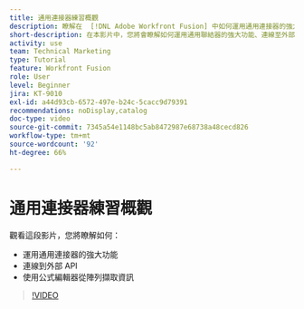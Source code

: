 ```yaml
---
title: 通用連接器練習概觀
description: 瞭解在  [!DNL Adobe Workfront Fusion] 中如何運用通用連接器的強大功能、連接外部 API 以及從陣列擷取資訊。
short-description: 在本影片中，您將會瞭解如何運用通用聯結器的強大功能、連線至外部API，並使用公式編輯器從陣列中擷取資訊。
activity: use
team: Technical Marketing
type: Tutorial
feature: Workfront Fusion
role: User
level: Beginner
jira: KT-9010
exl-id: a44d93cb-6572-497e-b24c-5cacc9d79391
recommendations: noDisplay,catalog
doc-type: video
source-git-commit: 7345a54e1148bc5ab8472987e68738a48cecd826
workflow-type: tm+mt
source-wordcount: '92'
ht-degree: 66%

---
```


# 通用連接器練習概觀

觀看這段影片，您將瞭解如何：

* 運用通用連接器的強大功能
* 連線到外部 API
* 使用公式編輯器從陣列擷取資訊

>[!VIDEO](https://video.tv.adobe.com/v/335269/?quality=12&learn=on)
